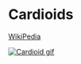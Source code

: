 # Cardioids
[WikiPedia](https://en.wikipedia.org/wiki/Cardioid)

[![Cardioid gif](/cardioid.gif)](https://nonvegan.github.io/cardioids)
